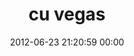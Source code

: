 ---
title: "cu vegas"
date: 2012-06-23 21:20:59 00:00
permalink: /cuvegas
twitter: "cuvegas"
likes: [1108,66,1150,1244,1194,518,1246]
id: 1099
gravatar: "http://www.gravatar.com/avatar/42cd08131ef0cc831b518f4cd9efa9d9"
---